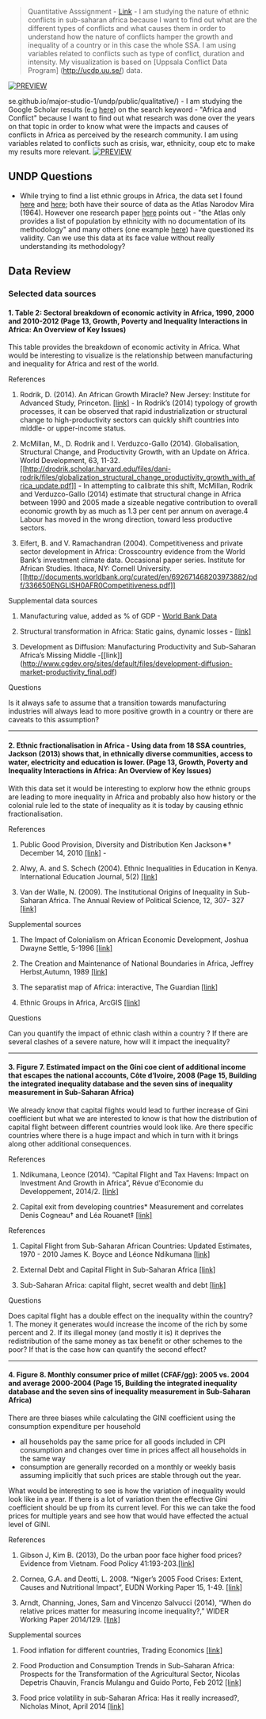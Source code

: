  >  Quantitative Asssignment - [Link](https://agaase.github.io/major-studio-1/undp/public/) - 
 I am studying the nature of ethnic conflicts in sub-saharan africa because I want to find out what are the different types of conflicts and what causes them in order to understand how the nature of conflicts hamper the growth and inequality of a country or in this case the whole SSA. I am using variables related to conflicts such as type of conflict, duration and intensity. My visualization is based on [Uppsala Conflict Data Program] (http://ucdp.uu.se/) data.
 
 [![PREVIEW](https://agaase.github.io/major-studio-1/undp/public/v2/preview.png)](https://agaase.github.io/major-studio-1/undp/public/v2/)

se.github.io/major-studio-1/undp/public/qualitative/) - 
I am studying the Google Scholar results (e.g [here](https://scholar.google.com/scholar?start=980&q=africa+conflict&hl=en&as_sdt=1,33&as_ylo=1960&as_yhi=1960&as_vis=1)) on the search keyword - "Africa and Conflict" because I want to find out what research was done over the years on that topic in order to know what were the impacts and causes of conflicts in Africa as perceived by the research community. I am using variables related to conflicts such as crisis, war, ethnicity, coup etc to  make my results more relevant.
[![PREVIEW](https://agaase.github.io/major-studio-1/undp/public/qualitative/preview.png)](https://agaase.github.io/major-studio-1/undp/public/v2/)

## UNDP Questions

- While trying to find a list ethnic groups in Africa, the data set I found  [here](https://worldmap.harvard.edu/data/geonode:GREG_0vV)  and  [here](http://www.arcgis.com/home/item.html?id=cc2324e45ace44d09c333b4b4a1c14a3#data); both have their source of data as the  Atlas Narodov Mira (1964). However one research paper [here]() points out - "the Atlas only provides a list of population by ethnicity with no documentation of its methodology" and many others (one example [here](http://www.nber.org/papers/w9411.pdf)) have questioned its validity. Can we use this data at its face value without really understanding its methodology?



## Data Review
### Selected data sources

#### 1. Table 2: Sectoral breakdown of economic activity in Africa, 1990, 2000 and 2010-2012 (Page 13, Growth, Poverty and Inequality Interactions in Africa: An Overview of Key Issues)

This table provides the breakdown of economic activity in Africa. What would be interesting to visualize is the relationship between manufacturing and inequality for Africa and rest of the world.

References

1. Rodrik, D. (2014). An African Growth Miracle? New Jersey: Institute for Advanced Study, Princeton. [[link]](http://drodrik.scholar.harvard.edu/files/dani-rodrik/files/an_african_growth_miracle.pdf) - In Rodrik’s (2014) typology of growth processes, it can be observed that rapid industrialization or structural change to high-productivity sectors can quickly shift countries into middle- or upper-income status.

2. McMillan, M., D. Rodrik and I. Verduzco-Gallo (2014). Globalisation, Structural Change, and Productivity Growth, with an Update on Africa. World Development, 63, 11-32. [[http://drodrik.scholar.harvard.edu/files/dani-rodrik/files/globalization_structural_change_productivity_growth_with_africa_update.pdf]] - In attempting to calibrate this shift, McMillan, Rodrik and Verduzco-Gallo (2014) estimate that structural change in Africa between 1990 and 2005 made a sizeable negative contribution to overall economic growth by as much as 1.3 per cent per annum on average.4 Labour has moved in the wrong direction, toward less productive sectors.

3. Eifert, B. and V. Ramachandran (2004). Competitiveness and private sector development in Africa: Crosscountry evidence from the World Bank’s investment climate data. Occasional paper series. Institute for African Studies. Ithaca, NY: Cornell University. [[http://documents.worldbank.org/curated/en/692671468203973882/pdf/336650ENGLISH0AFR0Competitiveness.pdf]]

Supplemental data sources

1. Manufacturing value, added as % of GDP - [World Bank Data](http://data.worldbank.org/indicator/NV.IND.MANF.ZS?locations=ZG)

2. Structural transformation in Africa: Static gains, dynamic losses - [[link]](http://www.ggdc.net/publications/memorandum/gd136.pdf)

3. Development as Diffusion: Manufacturing Productivity and Sub-Saharan Africa’s Missing Middle -[[link]] (http://www.cgdev.org/sites/default/files/development-diffusion-market-productivity_final.pdf)

Questions

Is it always safe to assume that a transition towards manufacturing industries will always lead to more positive growth in a country or there are caveats to this assumption?

---
#### 2. Ethnic fractionalisation in Africa - Using data from 18 SSA countries, Jackson (2013) shows that, in ethnically diverse communities, access to water, electricity and education is lower. (Page 13, Growth, Poverty and Inequality Interactions in Africa: An Overview of Key Issues)

With this data set it would be interesting to explorw how the ethnic groups are leading to more inequality in Africa and probably also how history or the colonial rule led to the state of inequality as it is today by causing ethnic fractionalisation.

References

1. Public Good Provision, Diversity and Distribution Ken Jackson∗† December 14, 2010 [[link]](https://www.oecd.org/dev/pgd/46838673.pdf) -

2. Alwy, A. and S. Schech (2004). Ethnic Inequalities in Education in Kenya. International Education Journal, 5(2) [[link]](http://files.eric.ed.gov/fulltext/EJ903854.pdf)

3. Van der Walle, N. (2009). The Institutional Origins of Inequality in Sub-Saharan Africa. The Annual Review of Political Science, 12, 307- 327 [[link]](http://www.annualreviews.org/doi/pdf/10.1146/annurev.polisci.11.063006.092318)

Supplemental sources

1. The Impact of Colonialism on African Economic Development, Joshua Dwayne Settle, 5-1996 [[link]](http://trace.tennessee.edu/cgi/viewcontent.cgi?article=1182&context=utk_chanhonoproj)

2. The Creation and Maintenance of National Boundaries in Africa, Jeffrey Herbst,Autumn, 1989 [[link]](http://www.jstor.org/stable/pdf/2706803.pdf?seq=1#page_scan_tab_contents)

3. The separatist map of Africa: interactive, The Guardian [[link]](http://www.theguardian.com/world/interactive/2012/sep/06/africa-map-separatist-movements-interactive)

4. Ethnic Groups in Africa, ArcGIS [[link]](http://www.arcgis.com/home/item.html?id=cc2324e45ace44d09c333b4b4a1c14a3#data)

Questions

Can you quantify the impact of ethnic clash within a country ? If there are several clashes of a severe nature, how will it impact the inequality?

---
#### 3. Figure 7. Estimated impact on the Gini coe cient of additional income that escapes the national accounts, Côte d’Ivoire, 2008 (Page 15, Building the integrated inequality database and the seven sins of inequality measurement in Sub-Saharan Africa)

We already know that capital flights would lead to further increase of Gini coefficient but what we are interested to know is that how the distribution of capital flight between different countries would look like. Are there specific countries where there is a huge impact and which in turn with it brings along other additional consequences.

References
1. Ndikumana, Leonce (2014). “Capital Flight and Tax Havens: Impact on Investment And Growth in Africa”, Révue d’Economie du Developpement, 2014/2. [[link]](http://www.afd.fr/webdav/shared/PRESSE/Evenements/eudn/EUDN2013_Session%204_Ndikumana%20(speaker).pdf)

2. Capital exit from developing countries* Measurement and correlates Denis Cogneau† and Léa Rouanet‡ [[link]](http://www.parisschoolofeconomics.eu/docs/cogneau-denis/cogneau_rouanet-capital_exit_programme_pape.pdf)

References

1. Capital Flight from Sub-Saharan African Countries: Updated Estimates, 1970 - 2010 James K. Boyce and Léonce Ndikumana [[link]](http://www.peri.umass.edu/fileadmin/pdf/ADP/SSAfrica_capitalflight_Oct23_2012.pdf)

2. External Debt and Capital Flight in Sub-Saharan Africa [[link]](http://site.ebrary.com.libproxy.newschool.edu/lib/newschool/reader.action?docID=10556941&ppg=220)

3. Sub-Saharan Africa: capital flight, secret wealth and debt [[link]](http://www.theguardian.com/global-development/datablog/interactive/2012/jul/21/sub-saharan-africa-capital-flight-debt)

Questions

Does capital flight has a double effect on the inequality within the country? 1. The money it generates would increase the income of the rich by some percent and 2. If its illegal money (and mostly it is) it deprives the redistribution of the same money as tax benefit or other schemes to the poor? If that is the case how can quantify the second effect?

---
#### 4. Figure 8. Monthly consumer price of millet (CFAF/gg): 2005 vs. 2004 and average 2000-2004 (Page 15, Building the integrated inequality database and the seven sins of inequality measurement in Sub-Saharan Africa)

There are three biases while calculating the GINI coefficient using the consumption expenditure per household

- all households pay the same price for all goods included in CPI consumption and changes over time in prices affect all households in the same way
- consumption are generally recorded on a monthly or weekly basis assuming implicitly that such prices are stable through out the year.

What would be interesting to see is how the variation of inequality would look like in a year. If there is a lot of variation then the effective Gini coefficient should be up from its current level. For this we can take the food prices for multiple years and see how that would have effected the actual level of GINI.

References
1. Gibson J, Kim B. (2013), Do the urban poor face higher food prices? Evidence from Vietnam. Food Policy 41:193-203.[[link]](http://ac.els-cdn.com/S0306919213000547/1-s2.0-S0306919213000547-main.pdf?_tid=7357af84-7431-11e6-898d-00000aab0f26&acdnat=1473166821_5b21ec63d84777f064859e9a599312ac)

2. Cornea, G.A. and Deotti, L. 2008. “Niger’s 2005 Food Crises: Extent, Causes and Nutritional Impact”, EUDN Working Paper 15, 1-49. [[link]](https://www.researchgate.net/publication/237773711_NIGER'S'_2005_FOOD_CRISIS_EXTENT_CAUSES_AND_NUTRITIONAL_IMPACT)

3. Arndt, Channing, Jones, Sam and Vincenzo Salvucci (2014), “When do relative prices matter for measuring income inequality?,” WIDER Working Paper 2014/129. [[link]](https://www.wider.unu.edu/publication/when-do-relative-prices-matter-measuring-income-inequality)

Supplemental sources

1. Food inflation for different countries, Trading Economics [[link]](http://www.tradingeconomics.com/ethiopia/food-inflation)

2. Food Production and Consumption Trends in Sub-Saharan Africa: Prospects for the Transformation of the Agricultural Sector, Nicolas Depetris Chauvin, Francis Mulangu and Guido Porto, Feb 2012 [[link]](http://www.undp.org/content/dam/rba/docs/Working%20Papers/Food%20Production%20and%20Consumption.pdf)

3. Food price volatility in sub-Saharan Africa: Has it really increased?, Nicholas Minot, April 2014 [[link]](http://www.sciencedirect.com/science/article/pii/S0306919213001863)
